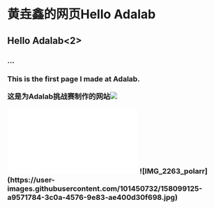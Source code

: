 <!DOCTYPE html>

<html lang="zh-CN">

<head>
    <meta charset="utf-8">
    <title>我的个人网站</title>
</head>

<body>
<h1>黄垚鑫的网页Hello Adalab</h1>
<h2>Hello Adalab<2>
    <h3>...<h3>
<p>This is the first page I made at Adalab.</p>
<p>
这是为Adalab挑战赛制作的网站<a href="https://hyx1234qweqw.github.io/"><img src="https://user-images.githubusercontent.com/101450732/158099125-a9571784-3c0a-4576-9e83-ae400d30f698.jpg">
</a>
</p>
<iframe src="//player.bilibili.com/player.html?aid=798694555&bvid=BV1ty4y1m7pZ&cid=282054957&page=1" scrolling="no" border="0" frameborder="no" framespacing="0" allowfullscreen="true"> </iframe>
![IMG_2263_polarr](https://user-images.githubusercontent.com/101450732/158099125-a9571784-3c0a-4576-9e83-ae400d30f698.jpg)
